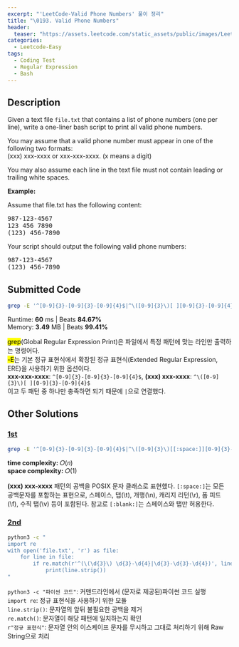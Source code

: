```yaml
---
excerpt: "'LeetCode-Valid Phone Numbers' 풀이 정리"
title: "\0193. Valid Phone Numbers"
header:
  teaser: "https://assets.leetcode.com/static_assets/public/images/LeetCode_Sharing.png"
categories:
  - Leetcode-Easy
tags:
  - Coding Test
  - Regular Expression
  - Bash
---
```


## <i class="fa-solid fa-file-lines"></i> Description

Given a text file `file.txt` that contains a list of phone numbers (one per line), write a one-liner bash script to print all valid phone numbers.

You may assume that a valid phone number must appear in one of the following two formats:   
(xxx) xxx-xxxx or xxx-xxx-xxxx. (x means a digit)

You may also assume each line in the text file must not contain leading or trailing white spaces.

**Example:**

Assume that file.txt has the following content:

<pre>
987-123-4567
123 456 7890
(123) 456-7890
</pre>

Your script should output the following valid phone numbers:

<pre>
987-123-4567
(123) 456-7890
</pre>

## <i class="fa-solid fa-cloud-arrow-up"></i> Submitted Code

```bash
grep -E '^[0-9]{3}-[0-9]{3}-[0-9]{4}$|^\([0-9]{3}\)[ ][0-9]{3}-[0-9]{4}$' file.txt
```
<i class="fa-solid fa-clock"></i> Runtime: **60** ms \| Beats **84.67%**    
<i class="fa-solid fa-memory"></i> Memory: **3.49** MB \| Beats **99.41%**

<mark>grep</mark>(Global Regular Expression Print)은 파일에서 특정 패턴에 맞는 라인만 출력하는 명령어다.    
<mark>-E</mark>는 기본 정규 표현식에서 확장된 정규 표현식(Extended Regular Expression, ERE)을 사용하기 위한 옵션이다.    
**xxx-xxx-xxxx**: `^[0-9]{3}-[0-9]{3}-[0-9]{4}$`, **(xxx) xxx-xxxx**: `^\([0-9]{3}\)[ ][0-9]{3}-[0-9]{4}$`   
이고 두 패턴 중 하나만 충족하면 되기 때문에 `|`으로 연결했다.

## <i class="fa-solid fa-flask"></i> Other Solutions

### <a href="https://leetcode.com/problems/valid-phone-numbers/solutions/6430316/valid-phone-numbers/" target="_blank">1st</a>

```bash
grep -E '^[0-9]{3}-[0-9]{3}-[0-9]{4}$|^\([0-9]{3}\)[[:space:]][0-9]{3}-[0-9]{4}$' file.txt
```
<i class="fa-solid fa-clock"></i> **time complexity:** 𝑂(𝑛)            
<i class="fa-solid fa-memory"></i> **space complexity:** 𝑂(1)          

**(xxx) xxx-xxxx** 패턴의 공백을 POSIX 문자 클래스로 표현했다. `[:space:]`는 모든 공백문자를 포함하는 표현으로, 스페이스, 탭(\\t), 개행(\\n), 캐리지 리턴(\\r), 폼 피드(\\f), 수직 탭(\\v) 등이 포함된다. 참고로 `[:blank:]`는 스페이스와 탭만 허용한다.

### <a href="" target="_blank">2nd</a>

```bash
python3 -c "
import re
with open('file.txt', 'r') as file:
    for line in file:
        if re.match(r'^(\(\d{3}\) \d{3}-\d{4}|\d{3}-\d{3}-\d{4})', line.strip()):
            print(line.strip())
"
```
`python3 -c "파이썬 코드"`: 커맨드라인에서 (문자로 제공된)파이썬 코드 실행    
`import re`: 정규 표현식을 사용하기 위한 모듈    
`line.strip()`: 문자열의 앞뒤 불필요한 공백을 제거    
`re.match()`: 문자열이 해당 패턴에 일치하는지 확인    
`r"정규 표현식"`: 문자열 안의 이스케이프 문자를 무시하고 그대로 처리하기 위해 Raw String으로 처리